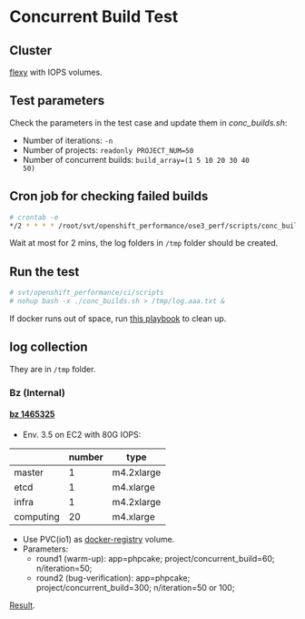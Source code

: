 
# Concurrent Build Test

## Cluster

[flexy](../learn/flexy.md) with IOPS volumes.

## Test parameters

Check the parameters in the test case and update them in *conc_builds.sh*:

* Number of iterations: <code>-n</code>
* Number of projects: <code>readonly PROJECT_NUM=50</code>
* Number of concurrent builds: <code>build_array=(1 5 10 20 30 40 50)</code>

## Cron job for checking failed builds

```sh
# crontab -e
*/2 * * * * /root/svt/openshift_performance/ose3_perf/scripts/conc_build_step.sh >> /tmp/aaa.txt
```

Wait at most for 2 mins, the log folders in <code>/tmp</code> folder should be created.

## Run the test

```sh
# svt/openshift_performance/ci/scripts
# nohup bash -x ./conc_builds.sh > /tmp/log.aaa.txt &
```

If docker runs out of space, run [this playbook](https://github.com/hongkailiu/svt-case-doc/tree/master/playbooks) to clean up.

## log collection

They are in <code>/tmp</code> folder.

### Bz (Internal)

#### [bz 1465325](https://bugzilla.redhat.com/show_bug.cgi?id=1465325)

* Env. 3.5 on EC2 with 80G IOPS:

|           | number | type       |
|-----------|--------|------------|
| master    | 1      | m4.2xlarge |
| etcd      | 1      | m4.xlarge  |
| infra     | 1      | m4.2xlarge |
| computing | 20     | m4.xlarge  |


* Use PVC(io1) as [docker-registry](../learn/docker_registry.md) volume.
* Parameters:
  * round1 (warm-up): app=phpcake; project/concurrent_build=60; n/iteration=50;
  * round2 (bug-verification): app=phpcake; project/concurrent_build=300; n/iteration=50 or 100;

[Result](http://file.rdu.redhat.com/~hongkliu/test_result/20170809.conc.build/).
